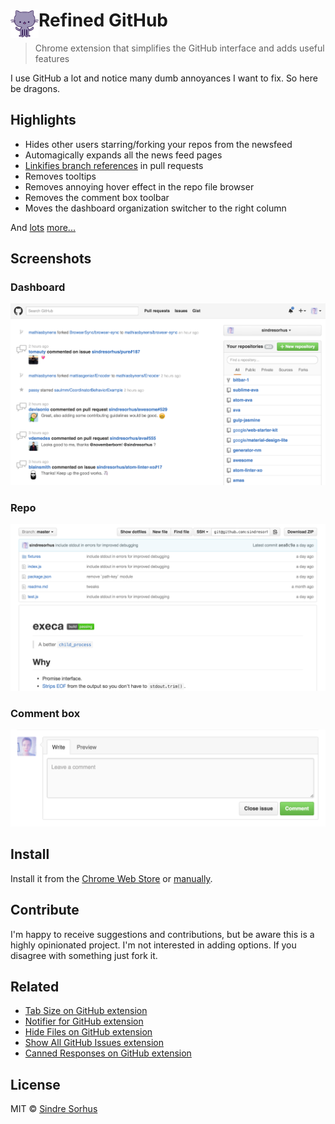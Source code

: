 # <img src="extension/icon.png" width="45" align="left"> Refined GitHub

> Chrome extension that simplifies the GitHub interface and adds useful features

I use GitHub a lot and notice many dumb annoyances I want to fix. So here be dragons.


## Highlights

- Hides other users starring/forking your repos from the newsfeed
- Automagically expands all the news feed pages
- [Linkifies branch references](https://github.com/sindresorhus/refined-github/issues/1) in pull requests
- Removes tooltips
- Removes annoying hover effect in the repo file browser
- Removes the comment box toolbar
- Moves the dashboard organization switcher to the right column

And [lots](extension/content.css) [more...](extension/content.js)


## Screenshots

### Dashboard

![](screenshot-dashboard.png)

### Repo

![](screenshot-repo.png)

### Comment box

<img src="screenshot-comment-box.png" width="795">


## Install

Install it from the [Chrome Web Store](https://chrome.google.com/webstore/detail/refined-github/hlepfoohegkhhmjieoechaddaejaokhf) or [manually](http://superuser.com/a/247654/6877).


## Contribute

I'm happy to receive suggestions and contributions, but be aware this is a highly opinionated project. I'm not interested in adding options. If you disagree with something just fork it.


## Related

- [Tab Size on GitHub extension](https://github.com/sindresorhus/tab-size-on-github)
- [Notifier for GitHub extension](https://github.com/sindresorhus/notifier-for-github-chrome)
- [Hide Files on GitHub extension](https://github.com/sindresorhus/hide-files-on-github)
- [Show All GitHub Issues extension](https://github.com/sindresorhus/show-all-github-issues)
- [Canned Responses on GitHub extension](https://github.com/notwaldorf/github-canned-responses)


## License

MIT © [Sindre Sorhus](https://sindresorhus.com)

